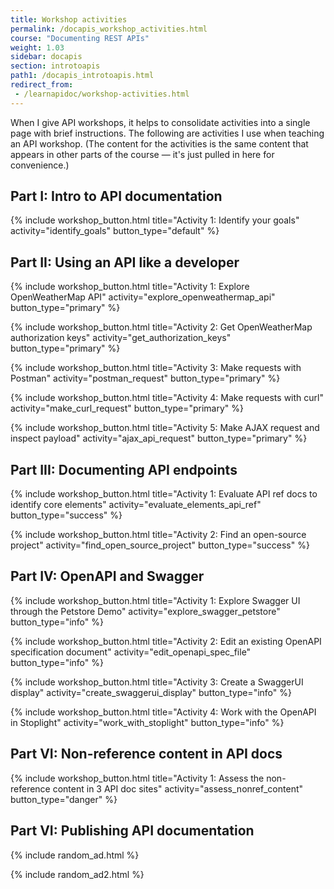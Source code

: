```yaml
---
title: Workshop activities
permalink: /docapis_workshop_activities.html
course: "Documenting REST APIs"
weight: 1.03
sidebar: docapis
section: introtoapis
path1: /docapis_introtoapis.html
redirect_from:
 - /learnapidoc/workshop-activities.html
---
```


When I give API workshops, it helps to consolidate activities into a single page with brief instructions. The following are activities I use when teaching an API workshop. (The content for the activities is the same content that appears in other parts of the course &mdash; it's just pulled in here for convenience.)

## Part I: Intro to API documentation

{% include workshop_button.html title="Activity 1: Identify your goals" activity="identify_goals" button_type="default" %}

## Part II: Using an API like a developer

{% include workshop_button.html title="Activity 1: Explore OpenWeatherMap API" activity="explore_openweathermap_api" button_type="primary" %}

{% include workshop_button.html title="Activity 2: Get OpenWeatherMap authorization keys" activity="get_authorization_keys" button_type="primary" %}

{% include workshop_button.html title="Activity 3: Make requests with Postman" activity="postman_request" button_type="primary" %}

{% include workshop_button.html title="Activity 4: Make requests with curl" activity="make_curl_request" button_type="primary" %}

{% include workshop_button.html title="Activity 5: Make AJAX request and inspect payload" activity="ajax_api_request" button_type="primary" %}

## Part III: Documenting API endpoints

{% include workshop_button.html title="Activity 1: Evaluate API ref docs to identify core elements" activity="evaluate_elements_api_ref" button_type="success" %}

{% include workshop_button.html title="Activity 2: Find an open-source project" activity="find_open_source_project" button_type="success" %}

## Part IV: OpenAPI and Swagger

{% include workshop_button.html title="Activity 1: Explore Swagger UI through the Petstore Demo" activity="explore_swagger_petstore" button_type="info" %}

{% include workshop_button.html title="Activity 2: Edit an existing OpenAPI specification document" activity="edit_openapi_spec_file" button_type="info" %}

{% include workshop_button.html title="Activity 3: Create a SwaggerUI display" activity="create_swaggerui_display" button_type="info" %}

{% include workshop_button.html title="Activity 4: Work with the OpenAPI in Stoplight" activity="work_with_stoplight" button_type="info" %}

## Part VI: Non-reference content in API docs

{% include workshop_button.html title="Activity 1: Assess the non-reference content in 3 API doc sites" activity="assess_nonref_content" button_type="danger" %}



## Part VI: Publishing API documentation

{% include random_ad.html %}

{% include random_ad2.html %}
